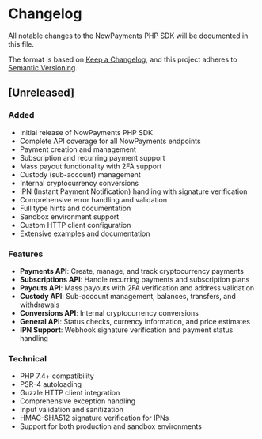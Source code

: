 # Changelog

All notable changes to the NowPayments PHP SDK will be documented in this file.

The format is based on [Keep a Changelog](https://keepachangelog.com/en/1.0.0/),
and this project adheres to [Semantic Versioning](https://semver.org/spec/v2.0.0.html).

## [Unreleased]

### Added
- Initial release of NowPayments PHP SDK
- Complete API coverage for all NowPayments endpoints
- Payment creation and management
- Subscription and recurring payment support
- Mass payout functionality with 2FA support
- Custody (sub-account) management
- Internal cryptocurrency conversions
- IPN (Instant Payment Notification) handling with signature verification
- Comprehensive error handling and validation
- Full type hints and documentation
- Sandbox environment support
- Custom HTTP client configuration
- Extensive examples and documentation

### Features
- **Payments API**: Create, manage, and track cryptocurrency payments
- **Subscriptions API**: Handle recurring payments and subscription plans
- **Payouts API**: Mass payouts with 2FA verification and address validation
- **Custody API**: Sub-account management, balances, transfers, and withdrawals
- **Conversions API**: Internal cryptocurrency conversions
- **General API**: Status checks, currency information, and price estimates
- **IPN Support**: Webhook signature verification and payment status handling

### Technical
- PHP 7.4+ compatibility
- PSR-4 autoloading
- Guzzle HTTP client integration
- Comprehensive exception handling
- Input validation and sanitization
- HMAC-SHA512 signature verification for IPNs
- Support for both production and sandbox environments 